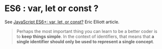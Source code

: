 # ES6 : var, let or const ?

See [JavaScript ES6+: var, let, or const?](https://medium.com/javascript-scene/javascript-es6-var-let-or-const-ba58b8dcde75) Eric Elliott article.

> Perhaps the most important thing you can learn to be a better coder is to **keep things simple**. 
> In the context of identifiers, that means that **a single identifier should only be used to represent a single concept**.
